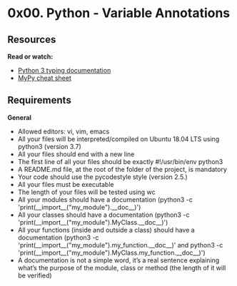 # 0x00. Python - Variable Annotations

## Resources
**Read or watch:**

* [Python 3 typing documentation](https://docs.python.org/3/library/typing.html)
* [MyPy cheat sheet](https://mypy.readthedocs.io/en/latest/cheat_sheet_py3.html)

## Requirements
**General**

* Allowed editors: vi, vim, emacs
* All your files will be interpreted/compiled on Ubuntu 18.04 LTS using python3 (version 3.7)
* All your files should end with a new line
* The first line of all your files should be exactly #!/usr/bin/env python3
* A README.md file, at the root of the folder of the project, is mandatory
* Your code should use the pycodestyle style (version 2.5.)
* All your files must be executable
* The length of your files will be tested using wc
* All your modules should have a documentation (python3 -c 'print(\_\_import\_\_("my_module").\_\_doc\_\_)')
* All your classes should have a documentation (python3 -c 'print(\_\_import\_\_("my_module").MyClass.\_\_doc\_\_)')
* All your functions (inside and outside a class) should have a documentation (python3 -c 'print(\_\_import\_\_("my_module").my_function.\_\_doc\_\_)' and python3 -c 'print(\_\_import\_\_("my_module").MyClass.my_function.\_\_doc\_\_)')
* A documentation is not a simple word, it’s a real sentence explaining what’s the purpose of the module, class or method (the length of it will be verified)

